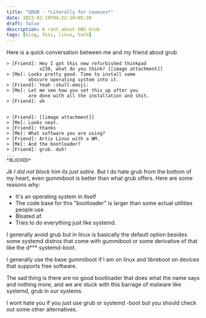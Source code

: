 ```yaml
---
title: "GRUB - *Literally for coomies*"
date: 2023-02-18T04:22:10+05:30
draft: false
description: A rant about GNU Grub
tags: [blog, foss, linux, tech]
---
```



Here is a quick conversation between me and my friend about grub
```
> [Friend]: Hey I got this new refurbished thinkpad
            x230, what do you think? [[image attachment]]
> [Me]: Looks pretty good. Time to install some
        obscure operating system into it.
> [Friend]: Yeah :skull-emoji:
> [Me]: Let me see how you set this up after you
        are done with all the installation and shit.
> [Friend]: ok


> [Friend]: [[image attachment]]
> [Me]: Looks neat.
> [Friend]: thanks
> [Me]: What software you are using?
> [Friend]: Artix Linux with a WM.
> [Me]: And the bootloader?
> [Friend]: grub. duh!
...
*BLOCKED*
```

*Jk I did not block him its just satire.*
But I do hate grub from the bottom of my heart,
even gummiboot is better than what grub offers.
Here are some reasons why:
- It's an operating system in itself
- The code base for this "bootloader" is larger than some actual utilities people use
- Bloated af.
- Tries to do everything just like systemd.

I generally avoid grub but in linux is basically
the default option besides some systemd distros
that come with gummiboot or some derivative of that
like the d*** systemd-boot.

I generally use the base gummiboot if I am on linux
and libreboot on devices that supports free software.

The sad thing is there are no good bootloader that
does what the name says and nothing more, and we
are stuck with this barrage of malware like
systemd, grub in our systems.

I wont hate you if you just use grub or systemd
-boot but you should check out some other
alternatives.

